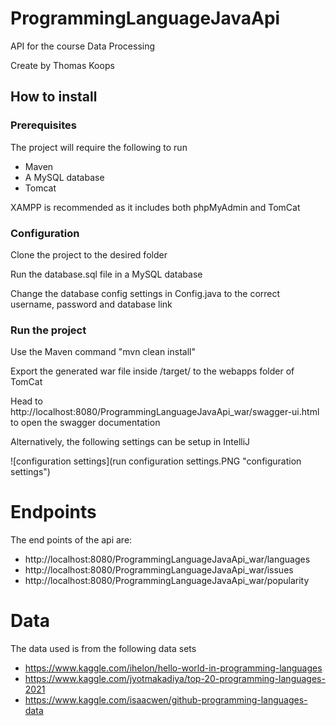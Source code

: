 # ProgrammingLanguageJavaApi

API for the course Data Processing

Create by Thomas Koops 

## How to install

### Prerequisites
The project will require the following to run
* Maven
* A MySQL database
* Tomcat

XAMPP is recommended as it includes both phpMyAdmin and TomCat

### Configuration
Clone the project to the desired folder

Run the database.sql file in a MySQL database

Change the database config settings in Config.java to the correct username, password and database link

### Run the project
Use the Maven command "mvn clean install"

Export the generated war file inside /target/ to the webapps folder of TomCat

Head to http://localhost:8080/ProgrammingLanguageJavaApi_war/swagger-ui.html to open the swagger documentation

Alternatively, the following settings can be setup in IntelliJ 

![configuration settings](run configuration settings.PNG "configuration settings")

# Endpoints

The end points of the api are:
* http://localhost:8080/ProgrammingLanguageJavaApi_war/languages
* http://localhost:8080/ProgrammingLanguageJavaApi_war/issues
* http://localhost:8080/ProgrammingLanguageJavaApi_war/popularity

# Data
The data used is from the following data sets

* https://www.kaggle.com/ihelon/hello-world-in-programming-languages
* https://www.kaggle.com/jyotmakadiya/top-20-programming-languages-2021 
* https://www.kaggle.com/isaacwen/github-programming-languages-data